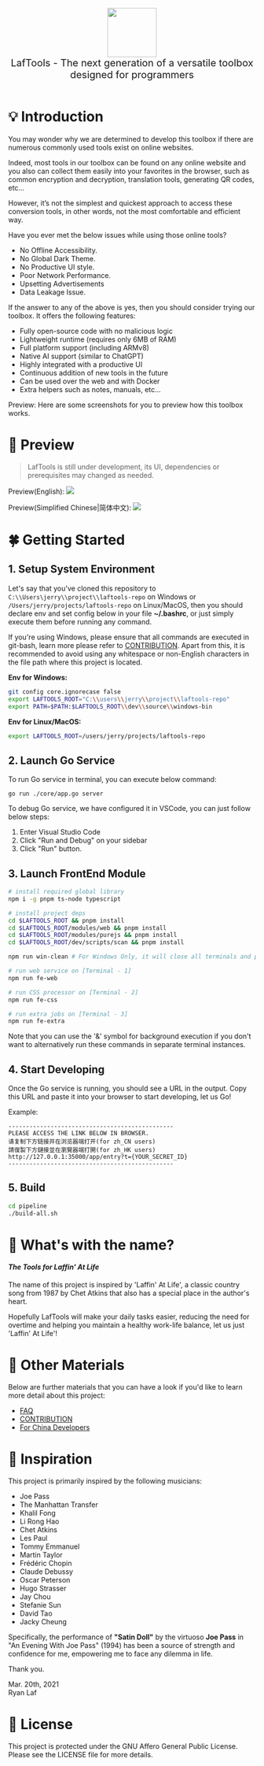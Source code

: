 <p align="center">
<img width="100" src="https://github.com/work7z/LafTools/blob/dev/modules/web/public/static/icon.png?raw=true"></img>
<br>
<span style="font-size:20px">LafTools - The next generation of a versatile toolbox designed for programmers
</span>
<br><br>
</p>

# 💡 Introduction

You may wonder why we are determined to develop this toolbox if there are numerous commonly used tools exist on online websites.

Indeed, most tools in our toolbox can be found on any online website and you also can collect them easily into your favorites in the browser, such as common encryption and decryption, translation tools, generating QR codes, etc…

However, it’s not the simplest and quickest approach to access these conversion tools, in other words, not the most comfortable and efficient way.

Have you ever met the below issues while using those online tools?

- No Offline Accessibility.
- No Global Dark Theme.
- No Productive UI style.
- Poor Network Performance.
- Upsetting Advertisements
- Data Leakage Issue.

If the answer to any of the above is yes, then you should consider trying our toolbox. It offers the following features:

- Fully open-source code with no malicious logic
- Lightweight runtime (requires only 6MB of RAM)
- Full platform support (including ARMv8)
- Native AI support (similar to ChatGPT)
- Highly integrated with a productive UI
- Continuous addition of new tools in the future
- Can be used over the web and with Docker
- Extra helpers such as notes, manuals, etc...

Preview:
Here are some screenshots for you to preview how this toolbox works.

# 🌠 Preview

> LafTools is still under development, its UI, dependencies or prerequisites may changed as needed.

Preview(English):
![](https://github.com/work7z/LafTools/blob/dev/dev/images/preview-1.png?raw=true)

Preview(Simplified Chinese|简体中文):
![](https://github.com/work7z/LafTools/blob/dev/dev/images/preview-3.png?raw=true)

# 🍀 Getting Started

## 1. Setup System Environment

Let's say that you've cloned this repository to `C:\\Users\jerry\\project\\laftools-repo` on Windows or `/Users/jerry/projects/laftools-repo` on Linux/MacOS, then you should declare env and set config below in your file **~/.bashrc**, or just simply execute them before running any command.

If you're using Windows, please ensure that all commands are executed in git-bash, learn more please refer to [CONTRIBUTION](CONTRIBUTION.md). Apart from this, it is recommended to avoid using any whitespace or non-English characters in the file path where this project is located.

**Env for Windows:**

```bash
git config core.ignorecase false
export LAFTOOLS_ROOT="C:\\users\\jerry\\project\\laftools-repo"
export PATH=$PATH:$LAFTOOLS_ROOT\\dev\\source\\windows-bin
```

**Env for Linux/MacOS:**

```bash
export LAFTOOLS_ROOT=/users/jerry/projects/laftools-repo
```

## 2. Launch Go Service

To run Go service in terminal, you can execute below command:

```shell
go run ./core/app.go server
```

To debug Go service, we have configured it in VSCode, you can just follow below steps:

1. Enter Visual Studio Code
2. Click "Run and Debug" on your sidebar
3. Click "Run" button.

## 3. Launch FrontEnd Module

```bash
# install required global library
npm i -g pnpm ts-node typescript

# install project deps
cd $LAFTOOLS_ROOT && pnpm install
cd $LAFTOOLS_ROOT/modules/web && pnpm install
cd $LAFTOOLS_ROOT/modules/purejs && pnpm install
cd $LAFTOOLS_ROOT/dev/scripts/scan && pnpm install

npm run win-clean # For Windows Only, it will close all terminals and previous processes.

# run web service on [Terminal - 1]
npm run fe-web

# run CSS processor on [Terminal - 2]
npm run fe-css

# run extra jobs on [Terminal - 3]
npm run fe-extra

```

Note that you can use the '&' symbol for background execution if you don't want to alternatively run these commands in separate terminal instances.

## 4. Start Developing

Once the Go service is running, you should see a URL in the output. Copy this URL and paste it into your browser to start developing, let us Go!

Example:

```output
-----------------------------------------------
PLEASE ACCESS THE LINK BELOW IN BROWSER.
请复制下方链接并在浏览器端打开(for zh_CN users)
請復製下方鏈接並在瀏覽器端打開(for zh_HK users)
http://127.0.0.1:35000/app/entry?t={YOUR_SECRET_ID}
-----------------------------------------------
```

## 5. Build

```bash
cd pipeline
./build-all.sh
```


# 🌱 What's with the name? 

#### *The Tools for Laffin' At Life* 

The name of this project is inspired by 'Laffin' At Life', a classic country song from 1987 by Chet Atkins that also has a special place in the author's heart.

Hopefully LafTools will make your daily tasks easier, reducing the need for overtime and helping you maintain a healthy work-life balance, let us just 'Laffin' At Life'!


# 📑 Other Materials

Below are further materials that you can have a look if you'd like to learn more detail about this project:

- [FAQ](./FAQ.md)
- [CONTRIBUTION](./CONTRIBUTION.md)
- [For China Developers](dev/notes/common/issues.md)



# 🎷 Inspiration

This project is primarily inspired by the following musicians:

- Joe Pass
- The Manhattan Transfer
- Khalil Fong
- Li Rong Hao
- Chet Atkins
- Les Paul  
- Tommy Emmanuel
- Martin Taylor
- Frédéric Chopin
- Claude Debussy
- Oscar Peterson
- Hugo Strasser
- Jay Chou
- Stefanie Sun
- David Tao
- Jacky Cheung

Specifically, the performance of **"Satin Doll"** by the virtuoso **Joe Pass** in "An Evening With Joe Pass" (1994) has been a source of strength and confidence for me, empowering me to face any dilemma in life.

Thank you.

Mar. 20th, 2021  
Ryan Laf

# 🪪 License

This project is protected under the GNU Affero General Public License.  
Please see the LICENSE file for more details.
